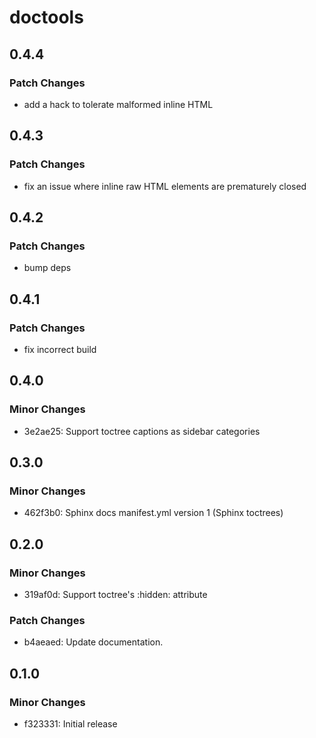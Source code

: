 # doctools

## 0.4.4

### Patch Changes

- add a hack to tolerate malformed inline HTML

## 0.4.3

### Patch Changes

- fix an issue where inline raw HTML elements are prematurely closed

## 0.4.2

### Patch Changes

- bump deps

## 0.4.1

### Patch Changes

- fix incorrect build

## 0.4.0

### Minor Changes

- 3e2ae25: Support toctree captions as sidebar categories

## 0.3.0

### Minor Changes

- 462f3b0: Sphinx docs manifest.yml version 1 (Sphinx toctrees)

## 0.2.0

### Minor Changes

- 319af0d: Support toctree's :hidden: attribute

### Patch Changes

- b4aeaed: Update documentation.

## 0.1.0

### Minor Changes

- f323331: Initial release
